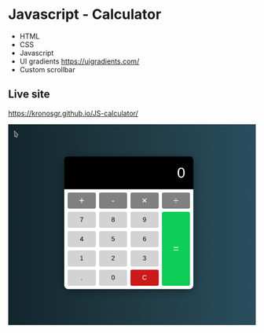 # Javascript - Calculator

* HTML
* CSS
* Javascript
* UI gradients https://uigradients.com/
* Custom scrollbar


## Live site
https://kronosgr.github.io/JS-calculator/

[![Screenshot](screenshot.png)](https://kronosgr.github.io/JS-calculator/)